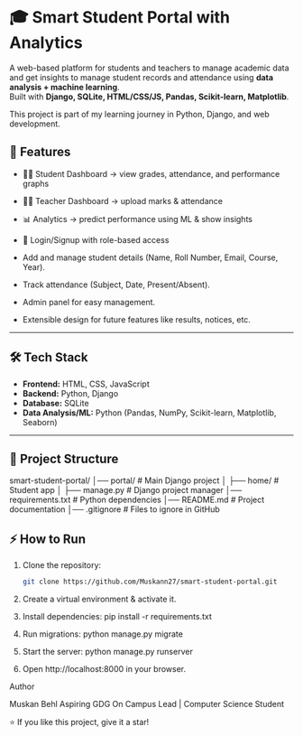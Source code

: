 # 🎓 Smart Student Portal with Analytics

A web-based platform for students and teachers to manage academic data and get insights to manage student records and attendance using **data analysis + machine learning**.  
Built with **Django, SQLite, HTML/CSS/JS, Pandas, Scikit-learn, Matplotlib**.
  
This project is part of my learning journey in Python, Django, and web development.  


## 🚀 Features
- 👩‍🎓 Student Dashboard → view grades, attendance, and performance graphs  
- 👨‍🏫 Teacher Dashboard → upload marks & attendance  
- 📊 Analytics → predict performance using ML & show insights  
- 🔐 Login/Signup with role-based access  

- Add and manage student details (Name, Roll Number, Email, Course, Year).  
- Track attendance (Subject, Date, Present/Absent).  
- Admin panel for easy management.  
- Extensible design for future features like results, notices, etc.  

---


## 🛠️ Tech Stack
- **Frontend:** HTML, CSS, JavaScript  
- **Backend:** Python, Django  
- **Database:** SQLite  
- **Data Analysis/ML:** Python (Pandas, NumPy, Scikit-learn, Matplotlib, Seaborn)  

---

## 📂 Project Structure
smart-student-portal/
│── portal/ # Main Django project
│ ├── home/ # Student app
│ ├── manage.py # Django project manager
│── requirements.txt # Python dependencies
│── README.md # Project documentation
│── .gitignore # Files to ignore in GitHub


## ⚡ How to Run
1. Clone the repository:  
   ```bash
   git clone https://github.com/Muskann27/smart-student-portal.git

2. Create a virtual environment & activate it.

3. Install dependencies:
   pip install -r requirements.txt

4. Run migrations:
   python manage.py migrate

5. Start the server:
   python manage.py runserver

6. Open http://localhost:8000 in your browser.


Author

Muskan Behl
Aspiring GDG On Campus Lead | Computer Science Student

⭐ If you like this project, give it a star!









